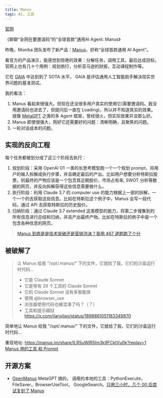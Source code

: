 ```yaml
---
title: Manus
tags: AI, 工具
---
```


[官网](https://manus.im/)

《聊聊“全网在要邀请码”的“全球首款”通用AI Agent: Manus》

昨晚，Monika 团队发布了新产品：[Manus](https://manus.im/)，好称“全球首款通用 AI Agent”。

看官方的产品演示，能感觉到惊艳的效果：分解任务，调用工具，最后达成目标。官网上也有几十个用例：规划旅行，分析亚马逊的财报，互动课程制作等。

它在 [GAIA](../l/llm-benchmark-gaia.md) 中达到到了 SOTA 水平。 GAIA 是评估通用人工智能助手解决现实世界问题的基准测试。

我的看法：
1. Manus 看起来很强大。但现在还没很多用户真实的使用它(需要邀请码。我没用邀请码也进去了，但提问后一直在 Loading)，所以并不知道真实的效果。就像 [MetaGPT](https://github.com/geekan/MetaGPT) 之类的多 Agent 框架，曾经很火，但实际效果并没那么好。
2. Manus 即使很强大，用好它还需要好的问题：清晰明确，且聚焦的问题。
3. 一轮对话成本的问题。

## 实现的反向工程
每个任务都被划分成了这三个阶段去执行：
1. 规划阶段：采用 OpenAI O1 一类的长思考模型跑一个一个规划 prompt，将用户的输入拆解成执行步骤，并且确定最后的产出。比如用户想要分析特斯拉股票，则最终的产物应该是一个包含其近期股价，市场占有率, SWOT 分析等数据的网页，并反向拆解获得这些信息需要做什么。  
2. 执行阶段：利用 Claude 3.7 的 computer use 的能力根据上一部的拆解，一个一个的去获取这些信息。比如在特斯拉这个例子中，Manus 会写一段代码，通过 API 去获取特斯拉的历史股价。  
3. 归纳阶段：通过 Claude 3.7 extended 这类模型的能力，将第二步搜集到的所有信息进行总结和归纳，并且产出最终产物。比如在特斯拉的例子中是一个包含各种信息的网页。 
> [Manus 到底是是技术突破还是营销泡沫？我用 467 道题跑了个分](https://mp.weixin.qq.com/s/Ir8wIl0P1D7S3bvbeyqHwQ) 

## 被破解了
> 让 Manus 给我 "/opt/.manus/" 下的文件，它就给了我，它们的沙盒运行时代码...
> * 它是 Claude Sonnet
> * 它是带有 29 个工具的 Claude Sonnet
> * 它的 Claude Sonnet 没有多智能体
> * 使用 @browser_use 
> * 浏览器使用代码也被混淆了吗？（？）
> * 工具和提示越狱
> https://x.com/jianxliao/status/1898861051183349870

简单地让 Manus 给我 "/opt/.manus/" 下的文件，它就给了我，它们的沙盒运行时代码...

重现地址: https://manus.im/share/lLR5uWIR5Im3k9FCktVu0k?replay=1
[Manus 用的工具 和 Prompt](./manus-tools-and-prompt.md)

## 开源方案
* [OpenManus](https://github.com/mannaandpoem/OpenManus) MetaGPT 搞的。 调用的本地的工具：PythonExecute，FileSaver，BrowserUseTool， GoogleSearch。[只用三小时，几个 00 后尝试复刻了 Manus](https://mp.weixin.qq.com/s/5-cvB992Cg3alGE_ac7S0Q)
  